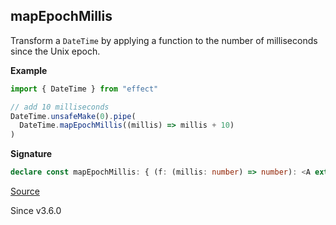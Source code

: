 ## mapEpochMillis

Transform a `DateTime` by applying a function to the number of milliseconds
since the Unix epoch.

**Example**

```ts
import { DateTime } from "effect"

// add 10 milliseconds
DateTime.unsafeMake(0).pipe(
  DateTime.mapEpochMillis((millis) => millis + 10)
)
```

**Signature**

```ts
declare const mapEpochMillis: { (f: (millis: number) => number): <A extends DateTime>(self: A) => A; <A extends DateTime>(self: A, f: (millis: number) => number): A; }
```

[Source](https://github.com/Effect-TS/effect/tree/main/packages/effect/src/DateTime.ts#L1171)

Since v3.6.0